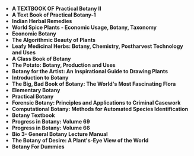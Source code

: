 

<ul>
<li><b><a target="_blank" href="https://github.com/manjunath5496/Algebra-Books/blob/master/ra(1).pdf" style="text-decoration:none;">A TEXTBOOK OF Practical Botany II</a></b></li>
                                <li><b><a target="_blank" href="https://github.com/manjunath5496/Algebra-Books/blob/master/ra(2).pdf" style="text-decoration:none;">A Text Book of Practical Botany-1</a></b></li>
                                <li><b><a target="_blank" href="https://github.com/manjunath5496/Algebra-Books/blob/master/ra(3).pdf" style="text-decoration:none;">Indian Herbal Remedies</a></b></li>
 <li><b><a target="_blank" href="https://github.com/manjunath5496/Algebra-Books/blob/master/ra(4).pdf" style="text-decoration:none;">World Spice Plants - Economic Usage, Botany, Taxonomy </a></b></li>                              
<li><b><a target="_blank" href="https://github.com/manjunath5496/Algebra-Books/blob/master/ra(5).pdf" style="text-decoration:none;">Economic Botany </a></b></li>
<li><b><a target="_blank" href="https://github.com/manjunath5496/Algebra-Books/blob/master/ra(6).pdf" style="text-decoration:none;">The Algorithmic Beauty of Plants</a></b></li>
                                <li><b><a target="_blank" href="https://github.com/manjunath5496/Algebra-Books/blob/master/ra(7).pdf" style="text-decoration:none;">Leafy Medicinal Herbs: Botany, Chemistry, Postharvest Technology and Uses</a></b></li>
  
<li><b><a target="_blank" href="https://github.com/manjunath5496/Algebra-Books/blob/master/ra(8).pdf" style="text-decoration:none;">A Class Book of Botany</a></b></li>
                                <li><b><a target="_blank" href="https://github.com/manjunath5496/Algebra-Books/blob/master/ra(9).pdf" style="text-decoration:none;">The Potato: Botany, Production and Uses</a></b></li>
                                
 <li><b><a target="_blank" href="https://github.com/manjunath5496/Algebra-Books/blob/master/ra(10).pdf" style="text-decoration:none;">Botany for the Artist: An Inspirational Guide to Drawing Plants</a></b></li>
 <li><b><a target="_blank" href="https://github.com/manjunath5496/Algebra-Books/blob/master/ra(11).pdf" style="text-decoration:none;">Introduction to Botany </a></b></li>                              
<li><b><a target="_blank" href="https://github.com/manjunath5496/Algebra-Books/blob/master/ra(12).pdf" style="text-decoration:none;">The Big, Bad Book of Botany: The World's Most Fascinating Flora</a></b></li>
<li><b><a target="_blank" href="https://github.com/manjunath5496/Algebra-Books/blob/master/ra(13).pdf" style="text-decoration:none;">Elementary Botany </a></b></li>
                                <li><b><a target="_blank" href="https://github.com/manjunath5496/Algebra-Books/blob/master/ra(14).pdf" style="text-decoration:none;">Practical Botany</a></b></li>  
  
<li><b><a target="_blank" href="https://github.com/manjunath5496/Algebra-Books/blob/master/ra(15).pdf" style="text-decoration:none;">Forensic Botany: Principles and Applications to Criminal Casework</a></b></li>

<li><b><a target="_blank" href="https://github.com/manjunath5496/Algebra-Books/blob/master/ra(16).pdf" style="text-decoration:none;"> Computational Botany: Methods for Automated Species Identification</a></b></li>

<li><b><a target="_blank" href="https://github.com/manjunath5496/Algebra-Books/blob/master/ra(17).pdf" style="text-decoration:none;">Botany Textbook </a></b></li>
                                <li><b><a target="_blank" href="https://github.com/manjunath5496/Algebra-Books/blob/master/ra(18).pdf" style="text-decoration:none;">Progress in Botany: Volume 69</a></b></li>  
  
<li><b><a target="_blank" href="https://github.com/manjunath5496/Algebra-Books/blob/master/ra(19).pdf" style="text-decoration:none;">Progress in Botany: Volume 66</a></b></li>

<li><b><a target="_blank" href="https://github.com/manjunath5496/Algebra-Books/blob/master/ra(20).pdf" style="text-decoration:none;">  Bio 3- General Botany Lecture Manual</a></b></li>

  <li><b><a target="_blank" href="https://github.com/manjunath5496/Algebra-Books/blob/master/ra(21).pdf" style="text-decoration:none;">The Botany of Desire: A Plant's-Eye View of the World </a></b></li> 

  <li><b><a target="_blank" href="https://github.com/manjunath5496/Algebra-Books/blob/master/ra(22).pdf" style="text-decoration:none;">Botany For Dummies </a></b></li> 





                          
</ul>

